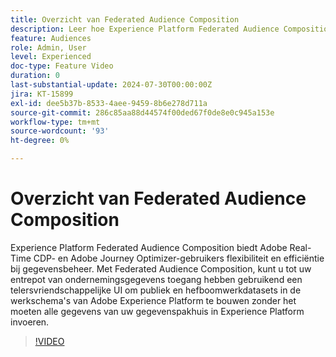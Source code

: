 ```yaml
---
title: Overzicht van Federated Audience Composition
description: Leer hoe Experience Platform Federated Audience Composition Adobe Real-Time CDP en Adobe Journey Optimizer-gebruikers flexibiliteit en efficiëntie biedt op het gebied van gegevensbeheer.
feature: Audiences
role: Admin, User
level: Experienced
doc-type: Feature Video
duration: 0
last-substantial-update: 2024-07-30T00:00:00Z
jira: KT-15899
exl-id: dee5b37b-8533-4aee-9459-8b6e278d711a
source-git-commit: 286c85aa88d44574f00ded67f0de8e0c945a153e
workflow-type: tm+mt
source-wordcount: '93'
ht-degree: 0%

---
```


# Overzicht van Federated Audience Composition

Experience Platform Federated Audience Composition biedt Adobe Real-Time CDP- en Adobe Journey Optimizer-gebruikers flexibiliteit en efficiëntie bij gegevensbeheer. Met Federated Audience Composition, kunt u tot uw entrepot van ondernemingsgegevens toegang hebben gebruikend een telersvriendschappelijke UI om publiek en hefboomwerkdatasets in de werkschema&#39;s van Adobe Experience Platform te bouwen zonder het moeten alle gegevens van uw gegevenspakhuis in Experience Platform invoeren.

>[!VIDEO](https://video.tv.adobe.com/v/3432261/?learn=on&enablevpops)
